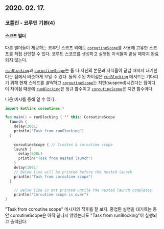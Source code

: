 ## 2020. 02. 17.

### 코틀린 - 코루틴 기본(4)

#### 스코프 빌더

다른 빌더들이 제공하는 코루틴 스코프 외에도 [`coroutineScope`][kt-coroutine-scope]를 사용해 고유한 스코프를 직접 선언할 수 있다. 코루틴 스코프를 생성하고 실행된 자식들이 끝날 때까지 완료되지 않는다. 

[`runBlocking`][kt-run-blocking]과 [`coroutineScope`][kt-coroutine-scope]는 둘 다 자신의 본문과 자식들이 끝날 때까지 대기한다는 점에서 비슷하게 보일 수 있다. 둘의 주된 차이점은 [`runBlocking`][kt-run-blocking] 메서드는 기다리기 위해 현재 스레드를 *블락*하고 [`coroutineScope`][kt-coroutine-scope]는 지연(suspend)시킨다는 점이다. 이 차이점 때문에 [`runBlocking`][kt-run-blocking]은 정규 함수이고 [`coroutineScope`][kt-coroutine-scope]은 지연 함수이다.

다음 예시를 통해 알 수 있다:

```kotlin
import kotlinx.coroutines.*

fun main() = runBlocking { '' this: CoroutineScope
  launch {
    delay(200L)
    println("Task from runBlocking")
  }
  
	coroutineScope { // Creates a coroutine scope
    launch {
      delay(500L)
      println("Task from nested launch")
    }
    delay(100L)
    // Below line will be printed before the nested launch
    println("Task from coroutine scope")
  }

	// Below line is not printed untile the nested launch completes
	println("Coroutine scope is over")
}
```

"Task from coroutine scope" 메시지의 직후를 잘 보자. 중첩된 실행을 대기하는 동안 coroutineScope은 아직 끝나지 않았는데도 "Task from runBlocking"이 실행되고 출력된다.



[kt-coroutine-scope]: https://kotlin.github.io/kotlinx.coroutines/kotlinx-coroutines-core/kotlinx.coroutines/coroutine-scope.html
[kt-run-blocking]: https://kotlin.github.io/kotlinx.coroutines/kotlinx-coroutines-core/kotlinx.coroutines/run-blocking.html